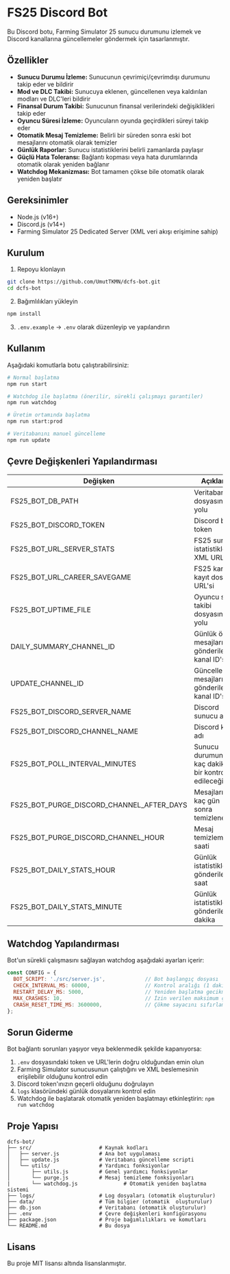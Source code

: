 # FS25 Discord Bot

Bu Discord botu, Farming Simulator 25 sunucu durumunu izlemek ve Discord kanallarına güncellemeler göndermek için tasarlanmıştır.

## Özellikler

- **Sunucu Durumu İzleme:** Sunucunun çevrimiçi/çevrimdışı durumunu takip eder ve bildirir
- **Mod ve DLC Takibi:** Sunucuya eklenen, güncellenen veya kaldırılan modları ve DLC'leri bildirir
- **Finansal Durum Takibi:** Sunucunun finansal verilerindeki değişiklikleri takip eder
- **Oyuncu Süresi İzleme:** Oyuncuların oyunda geçirdikleri süreyi takip eder
- **Otomatik Mesaj Temizleme:** Belirli bir süreden sonra eski bot mesajlarını otomatik olarak temizler
- **Günlük Raporlar:** Sunucu istatistiklerini belirli zamanlarda paylaşır
- **Güçlü Hata Toleransı:** Bağlantı kopması veya hata durumlarında otomatik olarak yeniden bağlanır
- **Watchdog Mekanizması:** Bot tamamen çökse bile otomatik olarak yeniden başlatır

## Gereksinimler

- Node.js (v16+)
- Discord.js (v14+)
- Farming Simulator 25 Dedicated Server (XML veri akışı erişimine sahip)

## Kurulum

1. Repoyu klonlayın
```bash
git clone https://github.com/UmutTKMN/dcfs-bot.git
cd dcfs-bot
```

2. Bağımlılıkları yükleyin
```bash
npm install
```

3. `.env.example` -> `.env` olarak düzenleyip ve yapılandırın

## Kullanım

Aşağıdaki komutlarla botu çalıştırabilirsiniz:

```bash
# Normal başlatma
npm run start

# Watchdog ile başlatma (önerilir, sürekli çalışmayı garantiler)
npm run watchdog

# Üretim ortamında başlatma
npm run start:prod

# Veritabanını manuel güncelleme
npm run update
```

## Çevre Değişkenleri Yapılandırması

| Değişken | Açıklama |
|----------|-----------|
| FS25_BOT_DB_PATH | Veritabanı dosyasının yolu |
| FS25_BOT_DISCORD_TOKEN | Discord bot token |
| FS25_BOT_URL_SERVER_STATS | FS25 sunucu istatistikleri XML URL'si |
| FS25_BOT_URL_CAREER_SAVEGAME | FS25 kariyer kayıt dosyası URL'si |
| FS25_BOT_UPTIME_FILE | Oyuncu süre takibi dosyasının yolu |
| DAILY_SUMMARY_CHANNEL_ID | Günlük özet mesajlarının gönderileceği kanal ID'si |
| UPDATE_CHANNEL_ID | Güncelleme mesajlarının gönderileceği kanal ID'si |
| FS25_BOT_DISCORD_SERVER_NAME | Discord sunucu adı |
| FS25_BOT_DISCORD_CHANNEL_NAME | Discord kanal adı |
| FS25_BOT_POLL_INTERVAL_MINUTES | Sunucu durumunun kaç dakikada bir kontrol edileceği |
| FS25_BOT_PURGE_DISCORD_CHANNEL_AFTER_DAYS | Mesajların kaç gün sonra temizleneceği |
| FS25_BOT_PURGE_DISCORD_CHANNEL_HOUR | Mesaj temizleme saati |
| FS25_BOT_DAILY_STATS_HOUR | Günlük istatistiklerin gönderileceği saat |
| FS25_BOT_DAILY_STATS_MINUTE | Günlük istatistiklerin gönderileceği dakika |

## Watchdog Yapılandırması

Bot'un sürekli çalışmasını sağlayan watchdog aşağıdaki ayarları içerir:

```javascript
const CONFIG = {
  BOT_SCRIPT: './src/server.js',             // Bot başlangıç dosyası
  CHECK_INTERVAL_MS: 60000,                  // Kontrol aralığı (1 dakika)
  RESTART_DELAY_MS: 5000,                    // Yeniden başlatma gecikmesi (5 saniye)
  MAX_CRASHES: 10,                           // İzin verilen maksimum çökme sayısı
  CRASH_RESET_TIME_MS: 3600000,              // Çökme sayacını sıfırlama süresi (1 saat)
};
```

## Sorun Giderme

Bot bağlantı sorunları yaşıyor veya beklenmedik şekilde kapanıyorsa:

1. `.env` dosyasındaki token ve URL'lerin doğru olduğundan emin olun
2. Farming Simulator sunucusunun çalıştığını ve XML beslemesinin erişilebilir olduğunu kontrol edin
3. Discord token'ınızın geçerli olduğunu doğrulayın
4. `logs` klasöründeki günlük dosyalarını kontrol edin
5. Watchdog ile başlatarak otomatik yeniden başlatmayı etkinleştirin: `npm run watchdog`

## Proje Yapısı

```
dcfs-bot/
├── src/                      # Kaynak kodları
│   ├── server.js             # Ana bot uygulaması
│   ├── update.js             # Veritabanı güncelleme scripti
│   └── utils/                # Yardımcı fonksiyonlar
│       ├── utils.js          # Genel yardımcı fonksiyonlar
│       └── purge.js          # Mesaj temizleme fonksiyonları
|       └── watchdog.js               # Otomatik yeniden başlatma sistemi
├── logs/                     # Log dosyaları (otomatik oluşturulur)
├── data/                     # Tüm bilgier (otomatik  oluşturulur)
├── db.json                   # Veritabanı (otomatik oluşturulur)
├── .env                      # Çevre değişkenleri konfigürasyonu
├── package.json              # Proje bağımlılıkları ve komutları
└── README.md                 # Bu dosya
```

## Lisans

Bu proje MIT lisansı altında lisanslanmıştır. 
